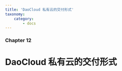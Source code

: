 ```yaml
---
title: 'DaoCloud 私有云的交付形式'
taxonomy:
    category:
        - docs
---
```


### Chapter 12

# DaoCloud 私有云的交付形式
